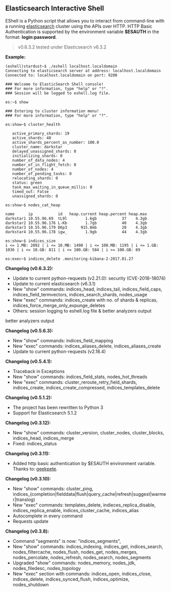 ## Elasticsearch Interactive Shell ##

EShell is a Python script that allows you to interact from command-line with a running [elasticsearch](https://www.elastic.co/products/elasticsearch)
cluster using the APIs over HTTP. HTTP Basic Authentication is supported by the environment variable **$ESAUTH** in the format: **login:password**.

> v0.6.3.2 tested under Elasticsearch v6.3.2

**Example:**

```
(eshell)stardust~$ ./eshell localhost.localdomain
Connecting to elasticsearch server at address: localhost.localdomain
Connected to: localhost.localdomain on port: 9200

### Welcome to ElasticSearch Shell console!
### For more information, type "help" or "?".
### Session will be logged to eshell.log file.

es:~$ show

### Entering to cluster information menu!
### For more information, type "help" or "?".

es:show~$ cluster_health

   active_primary_shards: 19
   active_shards: 40
   active_shards_percent_as_number: 100.0
   cluster_name: darkstar
   delayed_unassigned_shards: 0
   initializing_shards: 0
   number_of_data_nodes: 4
   number_of_in_flight_fetch: 0
   number_of_nodes: 4
   number_of_pending_tasks: 0
   relocating_shards: 0
   status: green
   task_max_waiting_in_queue_millis: 0
   timed_out: False
   unassigned_shards: 0

es:show~$ nodes_cat_heap

name      ip           id   heap.current heap.percent heap.max
darkstar1 10.55.96.69  tL9l        1.6gb           37    4.3gb
darkstar2 10.55.96.176 L-Kb        1.7gb           40    4.3gb
darkstar3 10.55.96.179 D6p3      915.8mb           20    4.3gb
darkstar4 10.55.96.178 igw_        1.9gb           44    4.3gb

es:show~$ indices_size
i <= 1.MB: 2092 | i <= 10.MB: 1490 | i <= 100.MB: 1195 | i <= 1.GB: 1036 | i <= 10.GB: 811 | i <= 100.GB: 584 | i >= 100.GB: 89

es:exec~$ indices_delete .monitoring-kibana-2-2017.01.27
```
**Changelog (v0.6.3.2):**

- Update to current python-requests (v2.21.0): security (CVE-2018-18074)
- Update to current elasticsearch (v6.3.1)
- New "show" commands: indices_head, indices_tail, indices_field_caps, indices_field_termvectors, indices_search_shards, nodes_usage
- New "exec" commands: indices_create with no. of shards & replicas, indices_force_merge_only_expunge_deletes
- Others: session logging to eshell.log file & better analyzers output

better analyzers output

**Changelog (v0.5.6.3):**

- New "show" commands: indices_field_mapping
- New "exec" commands: indices_aliases_delete, indices_aliases_create
- Update to current python-requests (v2.18.4)

**Changelog (v0.5.4.1):**

- Traceback in Exceptions
- New "show" commands: indices_field_stats, nodes_hot_threads
- New "exec" commands: cluster_reroute_retry_field_shards, indices_create, indices_create_compressed, indices_templates_delete

**Changelog (v0.5.1.2):**

- The project has been rewritten to Python 3
- Support for Elasticsearch 5.1.2

**Changelog (v0.3.12):**

- New "show" commands: cluster_version, cluster_nodes, cluster_blocks, indices_head, indices_merge
- Fixed: indices_status

**Changelog (v0.3.11):**

- Added http basic authentication by $ESAUTH environment variable. Thanks to: [geekpete](https://github.com/geekpete).

**Changelog (v0.3.10):**

- New "show" commands: cluster_ping, indices_(completion|fielddata|flush|query_cache|refresh|suggest|warmer|translog)
- New "exec" commands: templates_delete, indieces_replica_disable, indices_replica_enable, indices_cluster_cache, indices_alias
- Autocomplete in every command
- Requests update

**Changelog (v0.3.8):**

- Command "segments" is now: "indices_segments",
- New "show" commands: indices_indexing, indices_get, indices_search, nodes_filtercache, nodes_flush, nodes_get, nodes_merges, nodes_percolate, nodes_refresh, nodes_search, nodes_segments
- Upgraded "show" commands: nodes_memory, nodes_jdk, nodes_filedesc, nodes_topology
- New "exec" section with commands: indices_open, indices_close, indices_delete, indices_synced_flush, indices_optimize, nodes_shutdown


